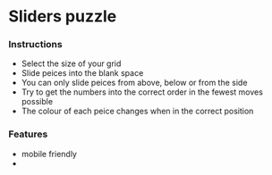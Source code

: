 # Sliders puzzle

### Instructions
- Select the size of your grid
- Slide peices into the blank space 
- You can only slide peices from above, below or from the side
- Try to get the numbers into the correct order in the fewest moves possible 
- The colour of each peice changes when in the correct position

### Features
- mobile friendly
- 